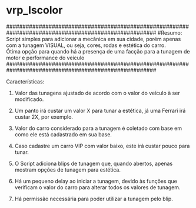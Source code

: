 # vrp_lscolor

######################################################################################################
#Resumo:                                                                                                                                
Script simples para adicionar a mecânica em sua cidade, porém apenas com a tunagem VISUAL, ou seja, 
   cores, rodas e estética do carro.                                                                 
Ótima opção para quando há a presença de uma facção para a tunagem de motor e performance do veículo                                 
######################################################################################################


Características:
1) Valor das tunagens ajustado de acordo com o valor do veículo à ser modificado.
2) Um panto irá custar um valor X para tunar a estética, já uma Ferrari irá custar 2X, por exemplo.
3) Valor do carro considerado para a tunagem é coletado com base em como ele está cadastrado em sua base.
4) Caso cadastre um carro VIP com valor baixo, este irá custar pouco para tunar.
  
5) O Script adiciona blips de tunagem que, quando abertos, apenas mostram opções de tunagem para estética.
6) Há um pequeno delay ao iniciar a tunagem, devido às funções que verificam o valor do carro para alterar todos os valores de tunagem.
7) Há permissão necessária para poder utilizar a tunagem pelo blip.
